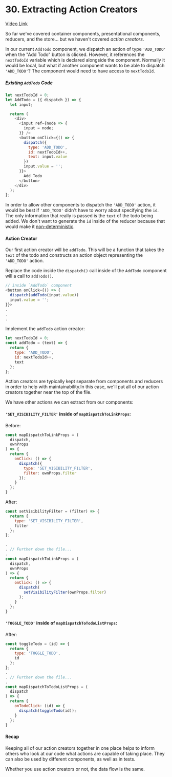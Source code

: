 # 30. Extracting Action Creators
[Video Link](https://egghead.io/lessons/javascript-redux-extracting-action-creators)

So far we've covered container components, presentational components, reducers, and the store... but we haven't covered *action creators*.

In our current `AddTodo` component, we dispatch an action of type `'ADD_TODO'` when the "Add Todo" button is clicked. However, it references the `nextTodoId` variable which is declared alongside the component. Normally it would be local, but what if another component wants to be able to dispatch `'ADD_TODO'`? The component would need to have access to `nextTodoId`.


##### Existing `AddTodo` Code
```JavaScript
let nextTodoId = 0;
let AddTodo = ({ dispatch }) => {
  let input;

  return (
    <div>
      <input ref={node => {
        input = node;
      }} />
      <button onClick={() => {
        dispatch({
          type: 'ADD_TODO',
          id: nextTodoId++,
          text: input.value
        })
        input.value = '';
      }}>
        Add Todo
      </button>
    </div>
  );
};
```
In order to allow other components to dispatch the `'ADD_TODO'` action, it would be best if `'ADD_TODO'` didn't have to worry about specifying the `id`. The only information that really is passed is the `text` of the todo being added. We don't want to generate the `id` inside of the reducer because that would make it [non-deterministic](https://en.wikipedia.org/wiki/Nondeterministic_algorithm).


#### Action Creator

Our first action creator will be `addTodo`. This will be a function that takes the `text` of the todo and constructs an action object representing the `'ADD_TODO'` action.

Replace the code inside the `dispatch()` call inside of the `AddTodo` component will a call to `addTodo()`.
```JavaScript
// inside `AddTodo` component
<button onClick={() => {
  dispatch(addTodo(input.value))
  input.value = '';
}}>
.
.
.
```

Implement the `addTodo` action creator:

```JavaScript
let nextTodoId = 0;
const addTodo = (text) => {
  return {
    type: 'ADD_TODO',
    id: nextTodoId++,
    text
  };
};
```

Action creators are typically kept separate from components and reducers in order to help with maintainability.In this case, we'll put all of our action creators together near the top of the file.

We have other actions we can extract from our components:

#### `'SET_VISIBILITY_FILTER'` inside of `mapDispatchToLinkProps`:

Before:
```JavaScript
const mapDispatchToLinkProps = (
  dispatch,
  ownProps
) => {
  return {
    onClick: () => {
      dispatch({
        type: 'SET_VISIBILITY_FILTER',
        filter: ownProps.filter
      });
    }
  };
}
```

After:
```JavaScript
const setVisibilityFilter = (filter) => {
  return {
    type: 'SET_VISIBILITY_FILTER',
    filter
  };
};

.
. // Further down the file...
.
const mapDispatchToLinkProps = (
  dispatch,
  ownProps
) => {
  return {
    onClick: () => {
      dispatch(
        setVisibilityFilter(ownProps.filter)
      );
    }
  };
}
```

#### `'TOGGLE_TODO'` inside of `mapDispatchToTodoListProps`:
After:
```JavaScript
const toggleTodo = (id) => {
  return {
    type: 'TOGGLE_TODO',
    id
  };
};
.
. // Further down the file...
.
const mapDispatchToTodoListProps = (
  dispatch
) => {
  return {
    onTodoClick: (id) => {
      dispatch(toggleTodo(id));
    }
  };
}
```

#### Recap
Keeping all of our action creators together in one place helps to inform others who look at our code what actions are capable of taking place. They can also be used by different components, as well as in tests.

Whether you use action creators or not, the data flow is the same.
